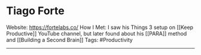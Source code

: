 # Tiago Forte

Website: https://fortelabs.co/
How I Met: I saw his Things 3 setup on [[Keep Productive]] YouTube channel, but later found about his [[PARA]] method and [[Building a Second Brain]]
Tags: #Productivity

---